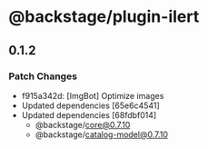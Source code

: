 # @backstage/plugin-ilert

## 0.1.2

### Patch Changes

- f915a342d: [ImgBot] Optimize images
- Updated dependencies [65e6c4541]
- Updated dependencies [68fdbf014]
  - @backstage/core@0.7.10
  - @backstage/catalog-model@0.7.10
